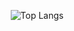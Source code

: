 <p align="center">


  <img src='https://github-readme-stats.vercel.app/api/top-langs/?username=4wangyu&langs_count=10&layout=compact&hide=html,ruby' alt='Top Langs'>
</p>

